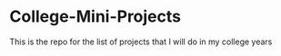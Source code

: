 # College-Mini-Projects
This is the repo for the list of projects that I will do in my college years
